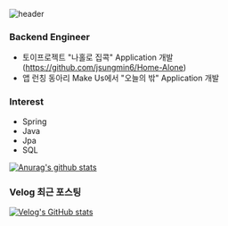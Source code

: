 ![header](https://capsule-render.vercel.app/api?type=wave&color=auto&height=300&section=header&text=hyojeong%20GitHub&fontSize=90)
### Backend Engineer
* 토이프로젝트 "나홀로 집콕" Application 개발 (https://github.com/jsungmin6/Home-Alone)
* 앱 런칭 동아리 Make Us에서 "오늘의 밖" Application 개발 

### Interest
* Spring 
* Java 
* Jpa
* SQL

[![Anurag's github stats](https://github-readme-stats.vercel.app/api?username=judy5050&show_icons=true&theme=radical)](https://github.com/anuraghazra/github-readme-stats)
<!--
**judy5050/judy5050** is a ✨ _special_ ✨ repository because its `README.md` (this file) appears on your GitHub profile.

Here are some ideas to get you started:

- 🔭 I’m currently working on ...
- 🌱 I’m currently learning ...
- 👯 I’m looking to collaborate on ...
- 🤔 I’m looking for help with ...
- 💬 Ask me about ...
- 📫 How to reach me: ...
- 😄 Pronouns: ...
- ⚡ Fun fact: ...
-->

### Velog 최근 포스팅 

[![Velog's GitHub stats](https://velog-readme-stats.vercel.app/api?name=hyojeong555)](https://github.com/eungyeole/velog-readme-stats)
